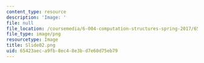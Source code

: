 ```yaml
---
content_type: resource
description: 'Image: '
file: null
file_location: /coursemedia/6-004-computation-structures-spring-2017/65423aeca9fb8ec48e3bd7e60d75eb79_Slide02.png
file_type: image/png
resourcetype: Image
title: Slide02.png
uid: 65423aec-a9fb-8ec4-8e3b-d7e60d75eb79
---
```

